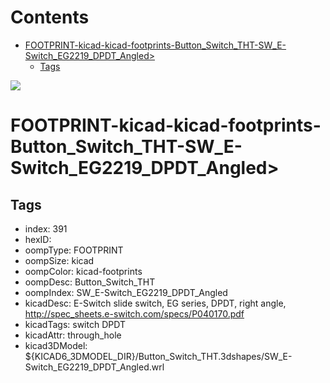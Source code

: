 



Contents
========

* [FOOTPRINT-kicad-kicad-footprints-Button_Switch_THT-SW_E-Switch_EG2219_DPDT_Angled>](#footprint-kicad-kicad-footprints-button_switch_tht-sw_e-switch_eg2219_dpdt_angled)
	* [Tags](#tags)
  
![][im]
# FOOTPRINT-kicad-kicad-footprints-Button_Switch_THT-SW_E-Switch_EG2219_DPDT_Angled>

## Tags

- index: 391
- hexID: 
- oompType: FOOTPRINT
- oompSize: kicad
- oompColor: kicad-footprints
- oompDesc: Button_Switch_THT
- oompIndex: SW_E-Switch_EG2219_DPDT_Angled
- kicadDesc: E-Switch slide switch, EG series, DPDT, right angle, http://spec_sheets.e-switch.com/specs/P040170.pdf
- kicadTags: switch DPDT
- kicadAttr: through_hole
- kicad3DModel: ${KICAD6_3DMODEL_DIR}/Button_Switch_THT.3dshapes/SW_E-Switch_EG2219_DPDT_Angled.wrl



[im]: image.png
